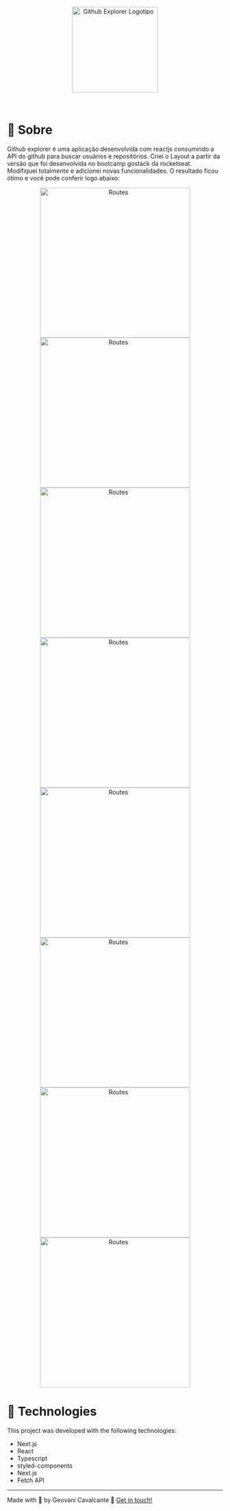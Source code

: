 <p align="center" >
  <img src="./src/assets/logo.svg" alt="Github Explorer Logotipo" width="200" />
</p>

<br />

# :memo: Sobre

Github explorer é uma aplicação desenvolvida com reactjs consumindo a API do github para buscar usuários e repositórios. Criei o Layout a partir da versão que foi desenvolvida no bootcamp gostack da rocketseat. Modifiquei totalmente e adicionei novas funcionalidades. O resultado ficou ótimo e você pode conferir logo abaixo:


<p align="center">
  <img src="./src/assets/prints/screen1.png" height="350" alt="Routes"/>
  <img src="./src/assets/prints/screen5.png" height="350" alt="Routes"/>

  <img src="./src/assets/prints/screen2.png" height="350" alt="Routes"/>
  <img src="./src/assets/prints/screen7.png" height="350" alt="Routes"/>


  <img src="./src/assets/prints/screen3.png" height="350" alt="Routes"/>
  <img src="./src/assets/prints/screen6.png" height="350" alt="Routes"/>

  <img src="./src/assets/prints/screen4.png" height="350" alt="Routes"/>
  <img src="./src/assets/prints/screen8.png" height="350" alt="Routes"/>
</p>



# :rocket: Technologies
This project was developed with the following technologies:

- Next.js
- React
- Typescript
- styled-components
- Next.js
- Fetch API


---
Made with :purple_heart: by Geovani Cavalcante :wave: [Get in touch!](https://www.linkedin.com/in/geovani-cv/)
